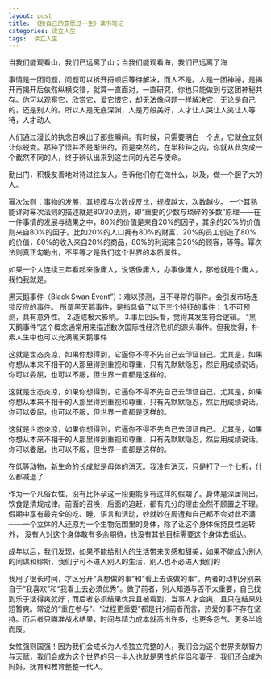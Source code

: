 ```yaml
---
layout: post
title: 《按自己的意愿过一生》读书笔记
categories: 读立人生
tags:  读立人生
---
```


当我们能观看山，我们已远离了山；当我们能观看海，我们已远离了海

事情是一团问题，问题可以拆开捋顺后等待解决，而人不是。人是一团神秘，是揭开再揭开后依然纵横交错，就算一直面对，一直研究，你也只能做到与这团神秘共存。你可以观察它，欣赏它，爱它恨它，却无法像问题一样解决它，无论是自己的，还是别人的。所以人是无底深渊，人是万般美好，人才让人哭让人笑让人等待，人才动人

人们通过漫长的执念召唤出了那些瞬间。有时候，只需要明白一个点，它就会立刻让你蜕变。那种了悟并不是渐进的，而是突然的，在半秒钟之内，你就从此变成一个截然不同的人，终于辨认出来到这世间的光芒与使命。

勤出门，积极友善地对待过往友人，告诉他们你在做什么，以及，做一个胆子大的人。

幂次法则：事物的发展，其规模与次数成反比，规模越大，次数越少。
一个耳熟能详对幂次法则的描述就是80/20法则，即“重要的少数与琐碎的多数”原理——在一件事情的发展与结果之中，80%的价值是来自20%的因子，其余的20%的价值则来自80%的因子。比如20%的人口拥有80%的财富，20%的员工创造了80%的价值，80%的收入来自20%的商品，80%的利润来自20%的顾客，等等。幂次法则真正勾勒出，不平等才是我们这个世界的本质属性。

如果一个人连续三年看起来像庸人，说话像庸人，办事像庸人，那他就是个庸人。我怕我就是。

黑天鹅事件（Black Swan Event”）：难以预测，且不寻常的事件。会引发市场连锁反应的事件。
所谓黑天鹅事件，是指具备了以下三个特征的事件：
1.不可预测，具有意外性。
2.造成极大影响。
3.事后回头看，觉得其发生符合逻辑。
“黑天鹅事件”这个概念通常用来描述数次国际性经济危机的源头事件。但我觉得，朴素人生中也可以充满黑天鹅事件

这就是世态炎凉，如果你想得到，它逼你不得不先自己去印证自己。尤其是，如果你想从本来不相干的人那里得到重视和尊重，只有先默默隐忍，然后用成绩说话。你可以委屈，也可以不服，但世界一直都是这样的。

这就是世态炎凉，如果你想得到，它逼你不得不先自己去印证自己。尤其是，如果你想从本来不相干的人那里得到重视和尊重，只有先默默隐忍，然后用成绩说话。你可以委屈，也可以不服，但世界一直都是这样的。

这就是世态炎凉，如果你想得到，它逼你不得不先自己去印证自己。尤其是，如果你想从本来不相干的人那里得到重视和尊重，只有先默默隐忍，然后用成绩说话。你可以委屈，也可以不服，但世界一直都是这样的。

在低等动物，新生命的长成就是母体的消灭。我没有消灭，只是打了一个七折，什么都减退了

作为一个凡俗女性，没有比怀孕这一段更能享有这样的假期了。身体是深居简出，饮食是清规戒律。前面的召唤，后面的追赶，都有充分的理由全然不顾置之不理。 假期中享有最完全的吃、睡、语言和活动，妙就妙在周遭和自己都不会对此不满——一个立体的人还原为一个生物范围里的身体，除了让这个身体保持良性运转外， 没有人对这个身体敢有多余期待，也没有其他目标需要这个身体去抵达。

成年以后，我们发现，如果不能给别人的生活带来灵感和甜美，如果不能成为别人的同谋和缪斯，我们宁可不进入别人的生活，别人也不必进入我们的

我用了很长时间，才区分开“真想做的事”和“看上去该做的事”。两者的动机分别来自于“我喜欢”和“我看上去必须优秀”。做了前者，别人知道与否不太重要，自己找到乐子活得爽就好；而后者必须结果优异且被看到，当事人才会爽，且只在结果处短暂爽。常说的“重在参与”、“过程更重要”都是针对前者而言，热爱的事不存在坚持。而后者只瞄准战术结果，时间与精力成本就高出许多，也更多怨气、更多半途而废。

女性强则国强！因为我们会成长为人格独立完整的人，我们会为这个世界贡献智力与天赋，我们会成为这个世界的另一半人也就是男性的伴侣和妻子，我们还会成为妈妈，抚育和教育整整一代人。


